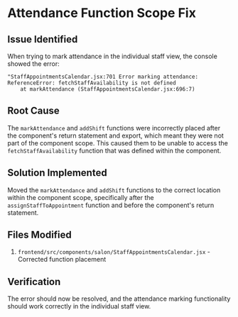 # Attendance Function Scope Fix

## Issue Identified
When trying to mark attendance in the individual staff view, the console showed the error:
```
"StaffAppointmentsCalendar.jsx:701 Error marking attendance: ReferenceError: fetchStaffAvailability is not defined
    at markAttendance (StaffAppointmentsCalendar.jsx:696:7)
```

## Root Cause
The `markAttendance` and `addShift` functions were incorrectly placed after the component's return statement and export, which meant they were not part of the component scope. This caused them to be unable to access the `fetchStaffAvailability` function that was defined within the component.

## Solution Implemented
Moved the `markAttendance` and `addShift` functions to the correct location within the component scope, specifically after the `assignStaffToAppointment` function and before the component's return statement.

## Files Modified
1. `frontend/src/components/salon/StaffAppointmentsCalendar.jsx` - Corrected function placement

## Verification
The error should now be resolved, and the attendance marking functionality should work correctly in the individual staff view.